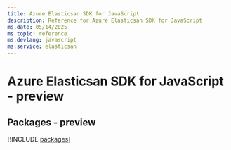 ```yaml
---
title: Azure Elasticsan SDK for JavaScript
description: Reference for Azure Elasticsan SDK for JavaScript
ms.date: 05/14/2025
ms.topic: reference
ms.devlang: javascript
ms.service: elasticsan
---
```

# Azure Elasticsan SDK for JavaScript - preview
## Packages - preview
[!INCLUDE [packages](elasticsan-index.md)]